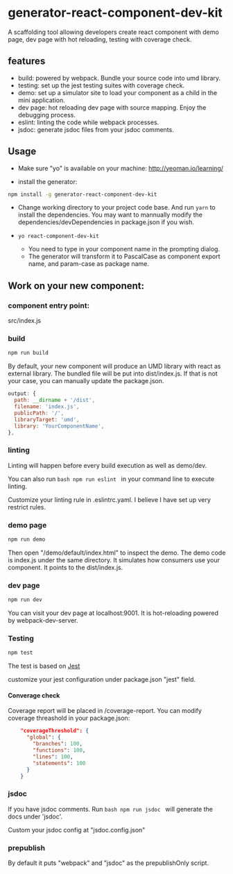 # generator-react-component-dev-kit
A scaffolding tool allowing developers create react component with demo page, dev page with hot reloading, testing with coverage check.

## features

- build: powered by webpack. Bundle your source code into umd library.
- testing: set up the jest testing suites with coverage check.
- demo: set up a simulator site to load your component as a child in the mini application.
- dev page: hot reloading dev page with source mapping. Enjoy the debugging process.
- eslint: linting the code while webpack processes.
- jsdoc: generate jsdoc files from your jsdoc comments.

## Usage

- Make sure "yo" is available on your machine: http://yeoman.io/learning/

- install the generator:

```bash
npm install -g generator-react-component-dev-kit
```

- Change working directory to your project code base. And run ```yarn``` to install the dependencies. You may want to mannually modify the dependencies/devDependencies in package.json if you wish.

- `yo react-component-dev-kit`
  - You need to type in your component name in the prompting dialog.
  - The generator will transform it to PascalCase as component export name, and param-case as package name.

## Work on your new component:

### component entry point:

src/index.js

### build

```bash
npm run build
```

By default, your new component will produce an UMD library with react as external library. The bundled file will be put into dist/index.js.
If that is not your case, you can manually update the package.json.

```javascript
output: {
  path: __dirname + '/dist',
  filename: 'index.js',
  publicPath: '/',
  libraryTarget: 'umd',
  library: 'YourComponentName',
},
```

### linting

Linting will happen before every build execution as well as demo/dev.

You can also run ```bash npm run eslint ``` in your command line to execute linting.

Customize your linting rule in .eslintrc.yaml. I believe I have set up very restrict rules.

### demo page

```bash
npm run demo
```

Then open "/demo/default/index.html" to inspect the demo. The demo code is index.js under the same directory.
It simulates how consumers use your component. It points to the dist/index.js.

### dev page

```bash
npm run dev
```

You can visit your dev page at localhost:9001. It is hot-reloading powered by webpack-dev-server.

### Testing

```bash
npm test
```

The test is based on [Jest](https://facebook.github.io/jest/)

customize your jest configuration under package.json "jest" field.

#### Converage check

Coverage report will be placed in /coverage-report.
You can modify coverage threashold in your package.json:

```json
    "coverageThreshold": {
      "global": {
        "branches": 100,
        "functions": 100,
        "lines": 100,
        "statements": 100
      }
    }
```

### jsdoc

If you have jsdoc comments. Run ```bash npm run jsdoc ``` will generate the docs under 'jsdoc'.

Custom your jsdoc config at "jsdoc.config.json"

### prepublish

By default it puts "webpack" and "jsdoc" as the prepublishOnly script.
